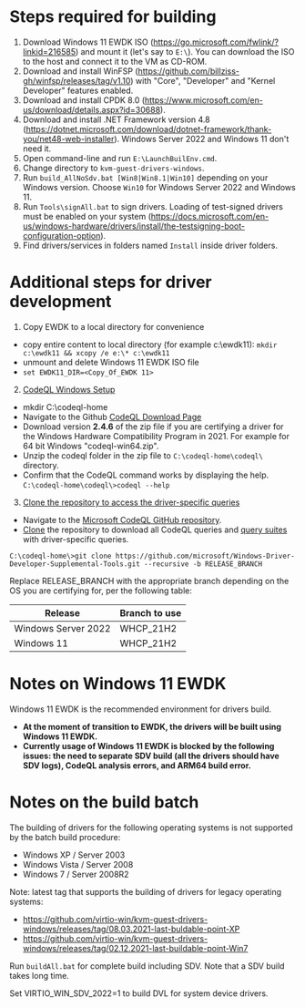 # Steps required for building

1. Download Windows 11 EWDK ISO (https://go.microsoft.com/fwlink/?linkid=216585) and mount it (let's say to `E:\`). You can download the ISO to the host and connect it to the VM as CD-ROM.
2. Download and install WinFSP (https://github.com/billziss-gh/winfsp/releases/tag/v1.10) with "Core", "Developer" and "Kernel Developer" features enabled.
3. Download and install CPDK 8.0 (https://www.microsoft.com/en-us/download/details.aspx?id=30688).
4. Download and install .NET Framework version 4.8 (https://dotnet.microsoft.com/download/dotnet-framework/thank-you/net48-web-installer). Windows Server 2022 and Windows 11 don't need it.
5. Open command-line and run `E:\LaunchBuilEnv.cmd`.
6. Change directory to `kvm-guest-drivers-windows`.
7. Run `build_AllNoSdv.bat [Win8|Win8.1|Win10]` depending on your Windows version. Choose `Win10` for Windows Server 2022 and Windows 11.
8. Run `Tools\signAll.bat` to sign drivers. Loading of test-signed drivers must be enabled on your system (https://docs.microsoft.com/en-us/windows-hardware/drivers/install/the-testsigning-boot-configuration-option).
9. Find drivers/services in folders named `Install` inside driver folders.

# Additional steps for driver development

1. Copy EWDK to a local directory for convenience

* copy entire content to local directory (for example c:\ewdk11): `mkdir c:\ewdk11 && xcopy /e e:\* c:\ewdk11`
* unmount and delete Windows 11 EWDK ISO file
* `set EWDK11_DIR=<Copy_Of_EWDK 11>`

2. [CodeQL Windows Setup](https://docs.microsoft.com/en-us/windows-hardware/drivers/devtest/static-tools-and-codeql#codeql-windows-setup)
* mkdir C:\codeql-home
* Navigate to the Github [CodeQL Download Page](https://github.com/github/codeql-cli-binaries/releases/tag/v2.4.6)
* Download version **2.4.6** of the zip file if you are certifying a driver for the Windows Hardware Compatibility Program in 2021. For example for 64 bit Windows "codeql-win64.zip". 
* Unzip the codeql folder in the zip file to `C:\codeql-home\codeql\` directory.
* Confirm that the CodeQL command works by displaying the help. `C:\codeql-home\codeql\>codeql --help`

3. [Clone the repository to access the driver-specific queries](https://docs.microsoft.com/en-us/windows-hardware/drivers/devtest/static-tools-and-codeql#clone-the-repository-to-access-the-driver-specific-queries)
* Navigate to the [Microsoft CodeQL GitHub repository](https://github.com/microsoft/Windows-Driver-Developer-Supplemental-Tools).
* [Clone](https://github.com/git-guides/git-clone) the repository to download all CodeQL queries and [query suites](https://codeql.github.com/docs/codeql-cli/creating-codeql-query-suites/) with driver-specific queries.  
```command
C:\codeql-home\>git clone https://github.com/microsoft/Windows-Driver-Developer-Supplemental-Tools.git --recursive -b RELEASE_BRANCH
```

Replace RELEASE_BRANCH with the appropriate branch depending on the OS you are certifying for, per the following table:

| Release                         | Branch to use   |
|---------------------------------|-----------------|
| Windows Server 2022             | WHCP_21H2       |
| Windows 11                      | WHCP_21H2       |

# Notes on Windows 11 EWDK

Windows 11 EWDK is the recommended environment for drivers build.

* **At the moment of transition to EWDK, the drivers will be built using Windows 11 EWDK.**
* **Currently usage of Windows 11 EWDK is blocked by the following issues: the need to separate SDV build (all the drivers should have SDV logs), CodeQL analysis errors, and ARM64 build error.**

# Notes on the build batch

The building of drivers for the following operating systems is not supported by the batch build procedure:
* Windows XP / Server 2003
* Windows Vista / Server 2008
* Windows 7 / Server 2008R2 

Note: latest tag that supports the building of drivers for legacy operating systems:
* https://github.com/virtio-win/kvm-guest-drivers-windows/releases/tag/08.03.2021-last-buldable-point-XP
* https://github.com/virtio-win/kvm-guest-drivers-windows/releases/tag/02.12.2021-last-buildable-point-Win7

Run `buildAll.bat` for complete build including SDV. Note that a SDV build takes long time.

Set VIRTIO_WIN_SDV_2022=1 to build DVL for system device drivers.
